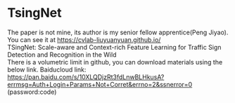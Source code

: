 # TsingNet
The paper is not mine, its author is my senior fellow apprentice(Peng Jiyao).  
You can see it at https://cvlab-liuyuanyuan.github.io/  
TSingNet: Scale-aware and Context-rich Feature Learning for Traffic Sign Detection and Recognition in the Wild  
There is a volumetric limit in github, you can download materials using the below link.
Baiducloud link: https://pan.baidu.com/s/10XLQDjzRt3fdLnwBLHkusA?errmsg=Auth+Login+Params+Not+Corret&errno=2&ssnerror=0 (password:code)
